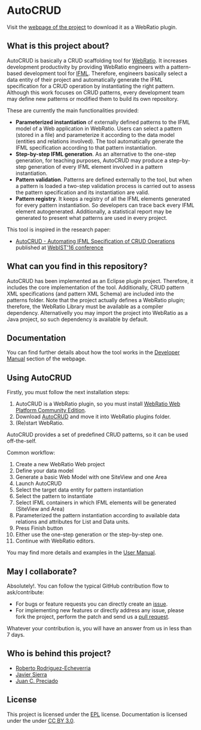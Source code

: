 AutoCRUD
===============

Visit the [webpage of the project](http://www.homeria.com/autocrud) to download it as a WebRatio plugin.

What is this project about?
---------------------------

AutoCRUD is basically a CRUD scaffolding tool for [WebRatio](http://http://www.webratio.com/). It increases development productivity by providing WebRatio engineers with a pattern-based development tool for [IFML](http://www.ifml.org/). 
Therefore, engineers basically select a data entity of their project and automatically generate the IFML specification for a CRUD operation by instantiating the right pattern.
Although this work focuses on CRUD patterns, every development team may define new patterns or modified them to build its own repository.

These are currently the main functionalities provided:

* **Parameterized instantiation** of externally defined patterns to the IFML model of a Web application in WebRatio. Users can select a pattern (stored in a file) and parameterize it according to the data model (entities and relations involved). The tool automatically generate the IFML specification according to that pattern instantiation.		
* **Step-by-step IFML generation**. As an alternative to the one-step generation, for teaching purposes, AutoCRUD may produce a step-by-step generation of every IFML element involved in a pattern instantiation.
* **Pattern validation**. Patterns are defined externally to the tool, but when a pattern is loaded a two-step validation process is carried out to assess the pattern specification and its instantiation are valid. 
* **Pattern registry**.	It keeps a registry of all the IFML elements generated for every pattern instantiation. So developers can trace back every IFML element autogenerated. Additionally, a statistical report may be generated to present what patterns are used in every project.

This tool is inspired in the research paper:

 - [AutoCRUD - Automating IFML Specification of CRUD Operations](https://www.researchgate.net/publication/303031780_AutoCRUD_-_Automating_IFML_Specification_of_CRUD_Operations) published at [WebIST'16 conference](http://http://www.webist.org/?y=2016)
 
What can you find in this repository?
-------------------------------------

AutoCRUD has been implemented as an Eclipse plugin project. Therefore, it includes the core implementation of the tool. Additionally, CRUD pattern XML specifications (and pattern XML Schema) are included into the patterns folder. Note that the project actually defines a WebRatio plugin; therefore, the WebRatio Library must be available as a compiler dependency. Alternativelly you may import the project into WebRatio as a Java project, so such dependency is available by default.

Documentation
---
You can find further details about how the tool works in the [Developer Manual](http://www.homeria.com/autocrud/doc) section of the webpage.

Using AutoCRUD 
---

Firstly, you must follow the next installation steps:
1. AutoCRUD is a WebRatio plugin, so you must install [WebRatio Web Platform Community Edition](http://www.webratio.com/site/content/en/pricing#wr-web-platform).
2. Download [AutoCRUD](http://www.homeria.com/autocrud) and move it into WebRatio plugins folder.
3. (Re)start WebRatio.

AutoCRUD provides a set of predefined CRUD patterns, so it can be used off-the-self.

Common workflow:
1. Create a new WebRatio Web project
2. Define your data model
3. Generate a basic Web Model with one SiteView and one Area
4. Launch AutoCRUD
5. Select the target data entity for pattern instantiation
6. Select the pattern to instantiate
7. Select IFML containers in which IFML elements will be generated (SiteView and Area)
8. Parameterized the pattern instantiation according to available data relations and attributes for List and Data units.
9. Press Finish button
10. Either use the one-step generation or the step-by-step one.
11. Continue with WebRatio editors.

You may find more details and examples in the [User Manual](http://www.homeria.com/autocrud/doc).

May I collaborate?
---
Absolutely!. You can follow the typical GitHub contribution flow to ask/contribute:

 - For bugs or feature requests you can directly create an [issue](https://github.com/rrecheve/AutoCRUD/issues). 
 - For implementing new features or directly address any issue, please fork the project, perform the patch and send us a [pull request](https://github.com/rrecheve/AutoCRUD/pulls).

Whatever your contribution is, you will have an answer from us in less than 7 days.

Who is behind this project?
---------------------------
* [Roberto Rodriguez-Echeverria](http://github.com/rrecheve/ "Roberto Rodriguez-Echeverria")
* [Javier Sierra](http://github.com/JavierSierraBlazquez/ "Javier Sierra-Blazquez")
* [Juan C. Preciado](http://github.com/jcpreciado/ "Juan C. Preciado")

License
---
This project is licensed under the [EPL](http://www.eclipse.org/legal/epl-v10.html) license. Documentation is licensed under the under [CC BY 3.0](http://creativecommons.org/licenses/by/3.0/).
